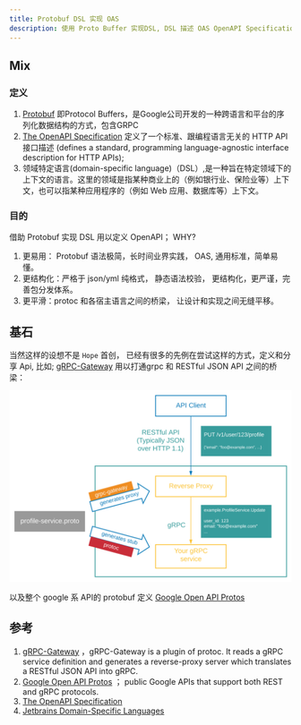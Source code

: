 ```yaml
---
title: Protobuf DSL 实现 OAS
description: 使用 Proto Buffer 实现DSL, DSL 描述 OAS OpenAPI Specification
---
```


## Mix

### 定义

1. [Protobuf](./002_protobuf_basic.md) 即Protocol Buffers，是Google公司开发的一种跨语言和平台的序列化数据结构的方式，包含GRPC 
2. [The OpenAPI Specification](https://github.com/OAI/OpenAPI-Specification) 定义了一个标准、跟编程语言无关的 HTTP API接口描述 (defines a standard, programming language-agnostic interface description for HTTP APIs);  
3. 领域特定语言(domain-specific language)（DSL）,是一种旨在特定领域下的上下文的语言。这里的领域是指某种商业上的（例如银行业、保险业等）上下文，也可以指某种应用程序的（例如 Web 应用、数据库等）上下文。

### 目的

借助 Protobuf 实现 DSL 用以定义 OpenAPI； WHY?

1. 更易用： Protobuf 语法极简，长时间业界实践， OAS, 通用标准，简单易懂。
2. 更结构化：严格于 json/yml 纯格式， 静态语法校验， 更结构化，更严谨，完善包分发体系。
3. 更平滑：protoc 和各宿主语言之间的桥梁， 让设计和实现之间无缝平移。

## 基石

当然这样的设想不是 `Hope` 首创， 已经有很多的先例在尝试这样的方式，定义和分享 Api, 比如; [gRPC-Gateway](https://github.com/grpc-ecosystem/grpc-gateway) 用以打通grpc 和 RESTful JSON API 之间的桥梁：

![](../public/image/protobuf/architecture_introduction_diagram.svg)

以及整个 google 系 API的 protobuf 定义 [Google Open API Protos](https://github.com/googleapis/googleapis/tree/master/google/api)

## 参考

1. [gRPC-Gateway](https://github.com/grpc-ecosystem/grpc-gateway) ，gRPC-Gateway is a plugin of protoc. It reads a gRPC service definition and generates a reverse-proxy server which translates a RESTful JSON API into gRPC. 
2. [Google Open API Protos](https://github.com/googleapis/googleapis/tree/master/google/api) ； public Google APIs that support both REST and gRPC protocols. 
3. [The OpenAPI Specification](https://github.com/OAI/OpenAPI-Specification)
4. [Jetbrains Domain-Specific Languages](https://www.jetbrains.com/mps/concepts/domain-specific-languages/)